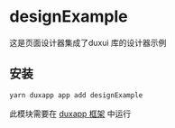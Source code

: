 # designExample
这是页面设计器集成了duxui 库的设计器示例
## 安装

```bash
yarn duxapp app add designExample
```
此模块需要在 [duxapp 框架](https://duxapp.com) 中运行
